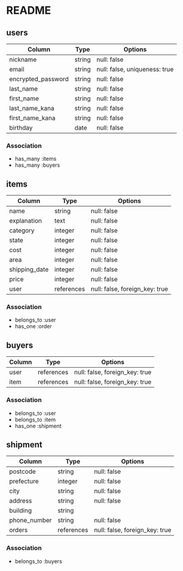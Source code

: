 # README

## users

| Column             | Type   | Options                       |
|--------------------|--------|-------------------------------|
| nickname           | string | null: false                   |
| email              | string | null: false, uniqueness: true |
| encrypted_password | string | null: false                   |
| last_name          | string | null: false                   |
| first_name         | string | null: false                   |
| last_name_kana     | string | null: false                   |
| first_name_kana    | string | null: false                   |
| birthday           | date   | null: false                   |

### Association
- has_many :items
- has_many :buyers



## items

| Column        | Type       | Options                        |
|---------------|------------|--------------------------------|
| name          | string     | null: false                    |
| explanation   | text       | null: false                    |
| category      | integer    | null: false                    |
| state         | integer    | null: false                    |
| cost          | integer    | null: false                    |
| area          | integer    | null: false                    |
| shipping_date | integer    | null: false                    |
| price         | integer    | null: false                    |
| user          | references | null: false, foreign_key: true |

### Association
- belongs_to :user
- has_one :order



## buyers

| Column | Type       | Options                        |
|--------|------------|--------------------------------|
| user   | references | null: false, foreign_key: true |
| item   | references | null: false, foreign_key: true |

### Association
- belongs_to :user
- belongs_to :item
- has_one :shipment



## shipment

| Column        | Type       | Options                        |
|-------------- |----------- |------------------------------- |
| postcode      | string     | null: false                    |
| prefecture    | integer    | null: false                    |
| city          | string     | null: false                    |
| address       | string     | null: false                    |
| building      | string     |                                |
| phone_number  | string     | null: false                    |
| orders        | references | null: false, foreign_key: true |

### Association
- belongs_to :buyers